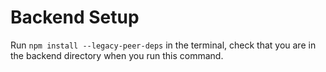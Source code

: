 # Backend Setup

Run `npm install --legacy-peer-deps` in the terminal, check that you are in the backend directory when you run this command.
